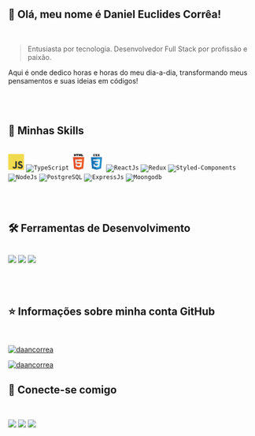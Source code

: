 ## 💜 Olá, meu nome é <strong>Daniel Euclides Corrêa!</strong>
<br>

> Entusiasta por tecnologia. Desenvolvedor Full Stack por profissão e paixão.

Aqui é onde dedico horas e horas do meu dia-a-dia, transformando meus pensamentos e suas ideias em códigos!
<br>
<br>
<br>
<br>

## 🚀 Minhas Skills

<br>
<code><img height="32" src="https://raw.githubusercontent.com/github/explore/80688e429a7d4ef2fca1e82350fe8e3517d3494d/topics/javascript/javascript.png" alt="Javascript"/></code>
<code><img height="32" src="https://upload.wikimedia.org/wikipedia/commons/thumb/4/4c/Typescript_logo_2020.svg/220px-Typescript_logo_2020.svg.png" alt="TypeScript"/></code>
<code><img height="32" src="https://raw.githubusercontent.com/github/explore/80688e429a7d4ef2fca1e82350fe8e3517d3494d/topics/html/html.png" alt="HTML5"/></code>
<code><img height="32" src="https://raw.githubusercontent.com/github/explore/80688e429a7d4ef2fca1e82350fe8e3517d3494d/topics/css/css.png" alt="CSS"/></code>
<code><img height="32" src="https://dwglogo.com/wp-content/uploads/2017/09/1460px-React_logo.png" alt="ReactJs"/></code>
<code><img height="32" src="https://d33wubrfki0l68.cloudfront.net/0834d0215db51e91525a25acf97433051f280f2f/c30f5/img/redux.svg" alt="Redux"/></code>
<code><img height="32" src="https://raw.githubusercontent.com/styled-components/brand/master/styled-components.png" alt="Styled-Components"/></code>
<code><img height="32" src="https://walde.co/wp-content/uploads/2016/09/nodejs_logo.png" alt="NodeJs"/></code>
<code><img height="32" src="https://www.postgresql.org/media/img/about/press/elephant.png" alt="PostgreSQL"/></code>
<code><img height="32" src="https://upload.wikimedia.org/wikipedia/commons/6/64/Expressjs.png" alt="ExpressJs"/></code>
<code><img height="32" src="https://webimages.mongodb.com/_com_assets/cms/kuyjf3vea2hg34taa-horizontal_default_slate_blue.svg?auto=format%252Ccompress" alt="Moongodb"/></code>



<br>
<br>
<br>
<br>

## 🛠️ Ferramentas de Desenvolvimento
<br>
<code><img height="42" src="https://images-wixmp-ed30a86b8c4ca887773594c2.wixmp.com/f/217d5ea0-623d-40b1-9b31-027b904a5f15/ddjrgww-846ce429-3b0d-4ad8-bf6d-ac52dfe48201.png?token=eyJ0eXAiOiJKV1QiLCJhbGciOiJIUzI1NiJ9.eyJzdWIiOiJ1cm46YXBwOjdlMGQxODg5ODIyNjQzNzNhNWYwZDQxNWVhMGQyNmUwIiwiaXNzIjoidXJuOmFwcDo3ZTBkMTg4OTgyMjY0MzczYTVmMGQ0MTVlYTBkMjZlMCIsIm9iaiI6W1t7InBhdGgiOiJcL2ZcLzIxN2Q1ZWEwLTYyM2QtNDBiMS05YjMxLTAyN2I5MDRhNWYxNVwvZGRqcmd3dy04NDZjZTQyOS0zYjBkLTRhZDgtYmY2ZC1hYzUyZGZlNDgyMDEucG5nIn1dXSwiYXVkIjpbInVybjpzZXJ2aWNlOmZpbGUuZG93bmxvYWQiXX0.G0SE64OMLNEGI8vXb21JRl13RMfER1VP8Kh2Ig3oJaQ"></code>
<code><img height="42" src="https://images-wixmp-ed30a86b8c4ca887773594c2.wixmp.com/f/0f9487e6-12d5-4e90-ada7-af136315b083/dcp7pgo-cb74cb7c-83bf-483c-8756-ada463533963.png?token=eyJ0eXAiOiJKV1QiLCJhbGciOiJIUzI1NiJ9.eyJzdWIiOiJ1cm46YXBwOjdlMGQxODg5ODIyNjQzNzNhNWYwZDQxNWVhMGQyNmUwIiwiaXNzIjoidXJuOmFwcDo3ZTBkMTg4OTgyMjY0MzczYTVmMGQ0MTVlYTBkMjZlMCIsIm9iaiI6W1t7InBhdGgiOiJcL2ZcLzBmOTQ4N2U2LTEyZDUtNGU5MC1hZGE3LWFmMTM2MzE1YjA4M1wvZGNwN3Bnby1jYjc0Y2I3Yy04M2JmLTQ4M2MtODc1Ni1hZGE0NjM1MzM5NjMucG5nIn1dXSwiYXVkIjpbInVybjpzZXJ2aWNlOmZpbGUuZG93bmxvYWQiXX0.TAglFEmZjJD-sbTce9rDwq7f5MRYhICZY1u4yeIBmNg"></code>
<code><img height="42" src="https://cdn.iconscout.com/icon/free/png-512/figma-682083.png"></code>

<br>
<br>
<br>
<br>

## ⭐ Informações sobre minha conta GitHub
<br>

[![daancorrea](https://github-readme-stats.vercel.app/api?username=daancorrea&theme=dracula)](https://github.com/daancorrea/) 
<br>

[![daancorrea](https://github-readme-stats.vercel.app/api/top-langs/?username=daancorrea&hide=html&layout=compact&theme=dracula)](https://github.com/daancorrea/)

## 🔗 Conecte-se comigo

<br>

<a href="https://www.instagram.com/edancorrea" alt="instagram" target="_blank"><img height="32" src="https://image.flaticon.com/icons/png/512/174/174855.png"></a>
<a href="https://www.linkedin.com/in/daniel-euclides-correa/" alt="linkedin" target="_blank"><img height="32" src="https://cdn-icons-png.flaticon.com/512/174/174857.png"></a>
<a href="https://www.youtube.com/channel/UCytQZ58bYkpz6y9tL1zymPw" alt="youtube" target="_blank"><img height="32" src="https://image.flaticon.com/icons/png/512/3938/3938026.png"></a>
